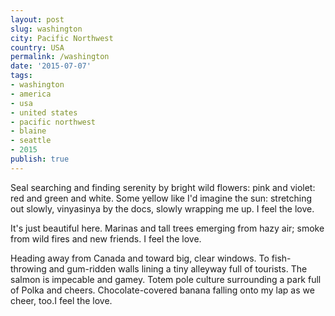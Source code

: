 ```yaml
---
layout: post
slug: washington
city: Pacific Northwest
country: USA
permalink: /washington
date: '2015-07-07'
tags:
- washington
- america
- usa
- united states
- pacific northwest
- blaine
- seattle
- 2015
publish: true
---
```


<p class="poem">
Seal searching and finding serenity by bright wild flowers: pink and violet: red and green and white. Some yellow like I'd imagine the sun: stretching out slowly, vinyasinya by the docs, slowly wrapping me up. <span>I feel the love.</span>

It's just beautiful here. Marinas and tall trees emerging from hazy air; smoke from wild fires and new friends. <span>I feel the love.</span>

Heading away from Canada and toward big, clear windows. To fish-throwing and gum-ridden walls lining a tiny alleyway full of tourists. The salmon is impecable and gamey. Totem pole culture surrounding a park full of Polka and cheers. Chocolate-covered banana falling onto my lap as we cheer, too.<span>I feel the love.</span>
</p>